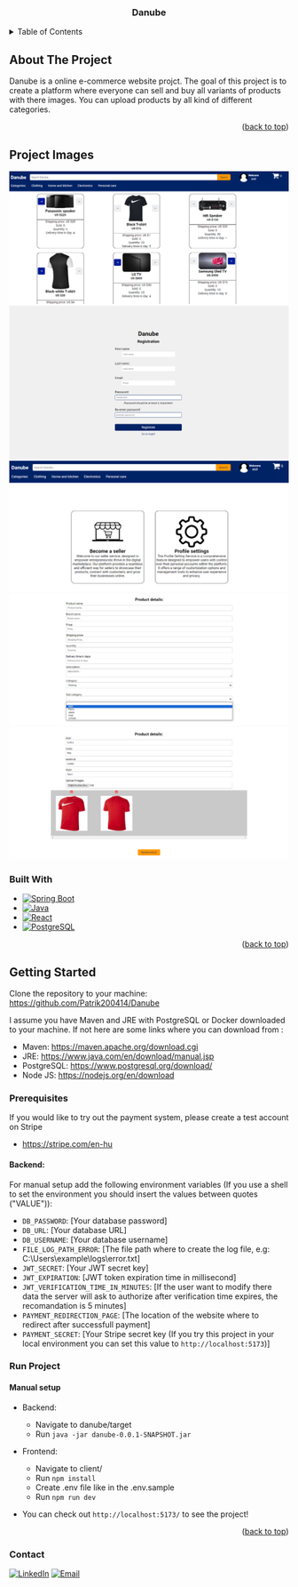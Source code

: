 <div align="center" name="readme-top">
  <h3 align="center">Danube</h3>
</div>


<details>
  <summary>Table of Contents</summary>
  <ol>
    <li>
      <a href="#about-the-project">About The Project</a>
      <ul>
        <li><a href="project-images">Project images</a></li>
        <li><a href="#built-with">Built With</a></li>
      </ul>
    </li>
    <li>
      <a href="#getting-started">Getting Started</a>
      <ul>
        <li><a href="#prerequisites">Prerequisites</a></li>
        <!-- <li><a href="#run-project">Run Project</a></li> -->
      </ul>
    </li>
    <li><a href="#contact">Contact</a></li>
  </ol>
</details>


## About The Project

Danube is a online e-commerce website projct. The goal of this project is to create a platform where everyone can sell and buy all variants of products with there images. You can upload products by all kind of different categories. 

<p align="right">(<a href="#readme-top">back to top</a>)</p>


## Project Images
![homePage]
![registration]
![profilePage]
![productUpload]
![imageSelection]

### Built With


* [![Spring Boot][Spring Boot]][Spring-boot-url]
* [![Java][Java]][Java-url]
* [![React][React]][React-url]
* [![PostgreSQL][PostgreSQL]][PostgreSQL-url]
<!-- * [![Docker][Docker]][Docker-url] -->

<p align="right">(<a href="#readme-top">back to top</a>)</p>



## Getting Started

Clone the repository to your machine: https://github.com/Patrik200414/Danube

I assume you have Maven and JRE with PostgreSQL or Docker downloaded to your machine.
If not here are some links where you can download from :
- Maven: https://maven.apache.org/download.cgi
- JRE: https://www.java.com/en/download/manual.jsp
- PostgreSQL: https://www.postgresql.org/download/
- Node JS: https://nodejs.org/en/download
<!-- - Docker: https://www.docker.com/products/docker-desktop/ -->

### Prerequisites
If you would like to try out the payment system, please create a test account on Stripe
- https://stripe.com/en-hu

#### Backend: 
For manual setup add the following environment variables (If you use a shell to set the environment you should insert the values between quotes ("VALUE")):
  - `DB_PASSWORD`: [Your database password]
  - `DB_URL`: [Your database URL]
  - `DB_USERNAME`: [Your database username]
  - `FILE_LOG_PATH_ERROR`: [The file path where to create the log file, e.g: C:\Users\example\logs\error.txt]
  - `JWT_SECRET`: [Your JWT secret key]
  - `JWT_EXPIRATION`: [JWT token expiration time in millisecond]
  - `JWT_VERIFICATION_TIME_IN_MINUTES`: [If the user want to modify there data the server will ask to authorize after verification time expires, the recomandation is 5 minutes]
  - `PAYMENT_REDIRECTION_PAGE`: [The location of the website where to redirect after successfull payment]
  - `PAYMENT_SECRET`: [Your Stripe secret key (If you try this project in your local environment you can set this value to `http://localhost:5173`)]


<!-- For Docker setup add the following environment variables:
  - `DB_NAME`: [Your database name]
  - `DB_USER`: [Your database username]
  - `DB_PASSWORD`: [Your database password]
  - `DDL_AUTO`: [update, create-drop]
  - `JWT_EXPIRATION`: [JWT token expiration time in millisecond]
  - `JWT_SECRET`: [Your JWT key] -->


### Run Project

#### Manual setup
- Backend:
  - Navigate to danube/target
  - Run `java -jar danube-0.0.1-SNAPSHOT.jar`
 
- Frontend:
  - Navigate to client/
  - Run `npm install`
  - Create .env file like in the .env.sample
  - Run `npm run dev`

 - You can check out `http://localhost:5173/` to see the project!

<!-- - Manual setup:
  1. Run `mvn clean package` command
  2. To run project execute `java -jar target/SolarWatchApplication-0.0.1-SNAPSHOT.jar` command

- Docker setup:
  1. Run `docker-compose up` command -->

<p align="right">(<a href="#readme-top">back to top</a>)</p>





### Contact
[![LinkedIn][linkedin-shield]][linkedin-url]
[![Email][email-shield]][email-address]

[linkedin-shield]: https://img.shields.io/badge/-LinkedIn-black.svg?style=for-the-badge&logo=linkedin&colorB=555
[linkedin-url]: https://www.linkedin.com/in/patrik-martin2004/
[email-shield]: https://img.shields.io/badge/Email-address?style=for-the-badge&logo=gmail&color=555
[email-address]: mailto:martinbpatrik@gmail.com
[Spring Boot]: https://img.shields.io/badge/Spring-Boot?style=flat&logo=spring&logoColor=%23FFFFFF
[Spring-boot-url]: https://spring.io/
[Java]: https://img.shields.io/badge/Java-21?logo=openjdk&color=%23FF0000
[Java-url]: https://www.java.com/en/
[PostgreSQL]: https://img.shields.io/badge/Postgres-SQL?style=flat&logo=postgresql&logoColor=%23FFFFFF&color=%23008bb9
[PostgreSQL-url]: https://www.postgresql.org/docs/
[Docker]: https://img.shields.io/badge/Docker-a?style=flat&logo=docker&logoColor=%23FFFFFF&color=%23384d54
[Docker-url]: https://docs.docker.com/
[React]: https://img.shields.io/badge/React-logo?style=flat&logo=react&color=%235A5A5A
[React-url]: https://react.dev/

[homePage]: ./product_images/homePage.png
[registration]: ./product_images/registration.png
[profilePage]: ./product_images/profilepage.png
[productUpload]: ./product_images/productupload.png
[imageSelection]: ./product_images/imageSelection.png

